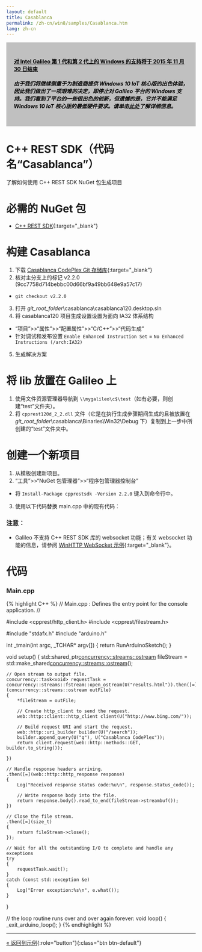 ```yaml
---
layout: default
title: Casablanca
permalink: /zh-cn/win8/samples/Casablanca.htm
lang: zh-cn
---
```


<div style="background-color:Silver; color:black; padding:20px;">
	<h4><u>对 Intel Galileo 第 1 代和第 2 代上的 Windows 的支持将于 2015 年 11 月 30 日结束</u></h4>
		<p><h5>由于我们将继续侧重于为制造商提供 Windows 10 IoT 核心版的出色体验，因此我们做出了一项艰难的决定，即停止对 Galileo 平台的 Windows 支持。我们看到了平台的一些很出色的创新，但遗憾的是，它并不能满足 Windows 10 IoT 核心版的最低硬件要求。请单击<a href="http://go.microsoft.com/fwlink/?LinkId=690091" target="_blank">此处</a>了解详细信息。</h5></p>
</div>

# C++ REST SDK（代码名“Casablanca”）
了解如何使用 C++ REST SDK NuGet 包生成项目

# 必需的 NuGet 包
* [C++ REST SDK](https://www.nuget.org/packages/cpprestsdk/){:target="_blank"}

# 构建 Casablanca
1. 下载 [Casablanca CodePlex Git 存储库](http://casablanca.codeplex.com/SourceControl/latest){:target="_blank"}
2. 核对主分支上的标记 v2.2.0 \(9cc7758d714bebbc00d66bf9a49bb648e9a57c17\)
* `git checkout v2.2.0`
3. 打开 *git\_root\_folder*\\casablanca\\casablanca120.desktop.sln
4. 将 casablanca120 项目生成设置设置为面向 IA32 体系结构
* “项目”\>\>“属性”\>\>“配置属性”\>\>“C/C++”\>\>“代码生成”
* 针对调试和发布设置 `Enable Enhanced Instruction Set` = `No Enhanced Instructions (/arch:IA32)`
5. 生成解决方案

# 将 lib 放置在 Galileo 上
1. 使用文件资源管理器导航到 `\\mygalileo\c$\test`（如有必要，则创建“test”文件夹）。
2. 将 `cpprest120d_2_2.dll` 文件（它是在执行生成步骤期间生成的且被放置在 *git\_root\_folder*\\casablanca\\Binaries\\Win32\\Debug 下）复制到上一步中所创建的“test”文件夹中。

# 创建一个新项目
1. 从模板创建新项目。
2. “工具”\>\>“NuGet 包管理器”\>\>“程序包管理器控制台”
* 将 `Install-Package cpprestsdk -Version 2.2.0` 键入到命令行中。
3. 使用以下代码替换 main.cpp 中的现有代码：


### 注意：
* Galileo 不支持 C++ REST SDK 库的 websocket 功能；有关 websocket 功能的信息，请参阅 [WinHTTP WebSocket 示例](https://code.msdn.microsoft.com/windowsdesktop/WinHTTP-WebSocket-sample-50a140b5){:target="_blank"}。

# 代码

### Main.cpp

{% highlight C++ %}
// Main.cpp : Defines the entry point for the console application.
//

#include <cpprest/http_client.h>
#include <cpprest/filestream.h>

#include "stdafx.h"
#include "arduino.h"

int _tmain(int argc, _TCHAR* argv[])
{
    return RunArduinoSketch();
}

void setup()
{
    std::shared_ptr<concurrency::streams::ostream> fileStream = std::make_shared<concurrency::streams::ostream>();

    // Open stream to output file.
    concurrency::task<void> requestTask = concurrency::streams::fstream::open_ostream(U("results.html")).then([=](concurrency::streams::ostream outFile)
    {
        *fileStream = outFile;

        // Create http_client to send the request.
        web::http::client::http_client client(U("http://www.bing.com/"));

        // Build request URI and start the request.
        web::http::uri_builder builder(U("/search"));
        builder.append_query(U("q"), U("Casablanca CodePlex"));
        return client.request(web::http::methods::GET, builder.to_string());

    })

    // Handle response headers arriving.
    .then([=](web::http::http_response response)
    {
        Log("Received response status code:%u\n", response.status_code());

        // Write response body into the file.
        return response.body().read_to_end(fileStream->streambuf());
    })

    // Close the file stream.
    .then([=](size_t)
    {
        return fileStream->close();
    });

    // Wait for all the outstanding I/O to complete and handle any exceptions
    try
    {
        requestTask.wait();
    }
    catch (const std::exception &e)
    {
        Log("Error exception:%s\n", e.what());
    }
}

// the loop routine runs over and over again forever:
void loop()
{
    _exit_arduino_loop();
}
{% endhighlight %}

---

[&laquo; 返回到示例](SampleApps.htm){:role="button"}{:class="btn btn-default"}
